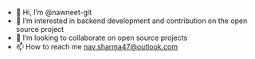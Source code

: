 - 👋 Hi, I’m @nawneet-git
- 👀 I’m interested in backend development and contribution on the open source project
- 💞️ I’m looking to collaborate on open source projects
- 📫 How to reach me nav.sharma47@outlook.com

<!---
nawneet-git/nawneet-git is a ✨ special ✨ repository because its `README.md` (this file) appears on your GitHub profile.
You can click the Preview link to take a look at your changes.
--->
